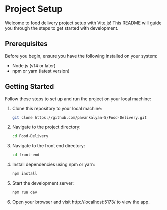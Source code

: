 # Project Setup

Welcome to food delivery project setup with Vite.js! This README will guide you through the steps to get started with development.

## Prerequisites

Before you begin, ensure you have the following installed on your system:

- Node.js (v14 or later)
- npm or yarn (latest version)

## Getting Started

Follow these steps to set up and run the project on your local machine:

1. Clone this repository to your local machine:

   ```bash
   git clone https://github.com/pavankalyan-5/Food-Delivery.git

2. Navigate to the project directory:

    ```bash
   cd Food-Delivery
    
3. Navigate to the front end directory:

   ```bash
   cd front-end

4. Install dependencies using npm or yarn:

   ```bash
   npm install

5. Start the development server:
   
   ```bash
   npm run dev

6. Open your browser and visit http://localhost:5173/ to view the app.
